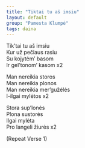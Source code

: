 ```yaml
---
title: "Tiktai tu aš imsiu"
layout: default
group: "Pamesta Klumpė"
tags: daina
---
```


Tik’tai tu aš imsiu  
Kur už pečiaus rasiu  
Su kojytėm’ basom  
Ir gel’tonom’ kasom x2  

Man nereikia storos  
Man nereikia plonos  
Man nereikia mer’gužėlės  
I-ilgai mylėtos x2  

Stora sup’lonės  
Plona sustorės  
Ilgai mylėta  
Pro langeli žiurės x2  

(Repeat Verse 1)

